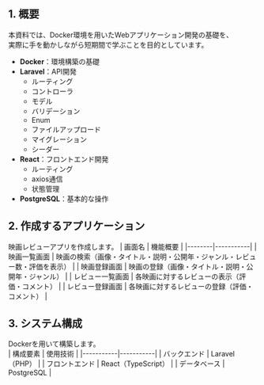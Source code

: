 ## 1. 概要
本資料では、Docker環境を用いたWebアプリケーション開発の基礎を、  
実際に手を動かしながら短期間で学ぶことを目的としています。
- **Docker**：環境構築の基礎  
- **Laravel**：API開発  
  - ルーティング  
  - コントローラ  
  - モデル  
  - バリデーション  
  - Enum  
  - ファイルアップロード  
  - マイグレーション  
  - シーダー  
- **React**：フロントエンド開発  
  - ルーティング  
  - axios通信  
  - 状態管理  
- **PostgreSQL**：基本的な操作

## 2. 作成するアプリケーション
映画レビューアプリを作成します。
| 画面名 | 機能概要 |
|--------|-----------|
| 映画一覧画面 | 映画の検索（画像・タイトル・説明・公開年・ジャンル・レビュー数・評価を表示） |
| 映画登録画面 | 映画の登録（画像・タイトル・説明・公開年・ジャンル） |
| レビュー一覧画面 | 各映画に対するレビューの表示（評価・コメント） |
| レビュー登録画面 | 各映画に対するレビューの登録（評価・コメント） |


## 3. システム構成
Dockerを用いて構築します。  
| 構成要素 | 使用技術 |
|-----------|-----------|
| バックエンド | Laravel（PHP） |
| フロントエンド | React（TypeScript） |
| データベース | PostgreSQL |
